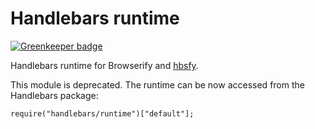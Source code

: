 # Handlebars runtime

[![Greenkeeper badge](https://badges.greenkeeper.io/epeli/node-handlebars-runtime.svg)](https://greenkeeper.io/)

Handlebars runtime for Browserify and [hbsfy](https://github.com/epeli/node-hbsfy).

This module is deprecated. The runtime can be now accessed from the Handlebars package:

    require("handlebars/runtime")["default"];
